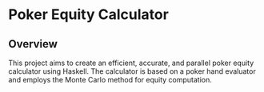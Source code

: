 # Poker Equity Calculator

## Overview
This project aims to create an efficient, accurate, and parallel poker equity calculator using Haskell. 
The calculator is based on a poker hand evaluator and employs the Monte Carlo method for equity computation.
